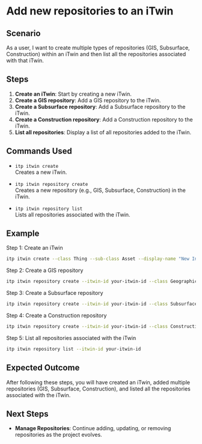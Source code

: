 # Add new repositories to an iTwin

## Scenario

As a user, I want to create multiple types of repositories (GIS, Subsurface, Construction) within an iTwin and then list all the repositories associated with that iTwin.

## Steps

1. **Create an iTwin**: Start by creating a new iTwin.
2. **Create a GIS repository**: Add a GIS repository to the iTwin.
3. **Create a Subsurface repository**: Add a Subsurface repository to the iTwin.
4. **Create a Construction repository**: Add a Construction repository to the iTwin.
5. **List all repositories**: Display a list of all repositories added to the iTwin.

## Commands Used

- `itp itwin create`  
  Creates a new iTwin.

- `itp itwin repository create`  
  Creates a new repository (e.g., GIS, Subsurface, Construction) in the iTwin.

- `itp itwin repository list`  
  Lists all repositories associated with the iTwin.

## Example

Step 1: Create an iTwin
```bash
itp itwin create --class Thing --sub-class Asset --display-name "New Infrastructure Project"
```

Step 2: Create a GIS repository
```bash
itp itwin repository create --itwin-id your-itwin-id --class GeographicInformationSystem --sub-class WebMapService --uri https://example.com/gis-repo
```

Step 3: Create a Subsurface repository
```bash
itp itwin repository create --itwin-id your-itwin-id --class Subsurface --sub-class EvoWorkspace --uri https://example.com/subsurface-repo
```

Step 4: Create a Construction repository
```bash
itp itwin repository create --itwin-id your-itwin-id --class Construction --sub-class Performance --uri https://example.com/construction-repo
```

Step 5: List all repositories associated with the iTwin
```bash
itp itwin repository list --itwin-id your-itwin-id
```

## Expected Outcome

After following these steps, you will have created an iTwin, added multiple repositories (GIS, Subsurface, Construction), and listed all the repositories associated with the iTwin.

## Next Steps

- **Manage Repositories**: Continue adding, updating, or removing repositories as the project evolves.
